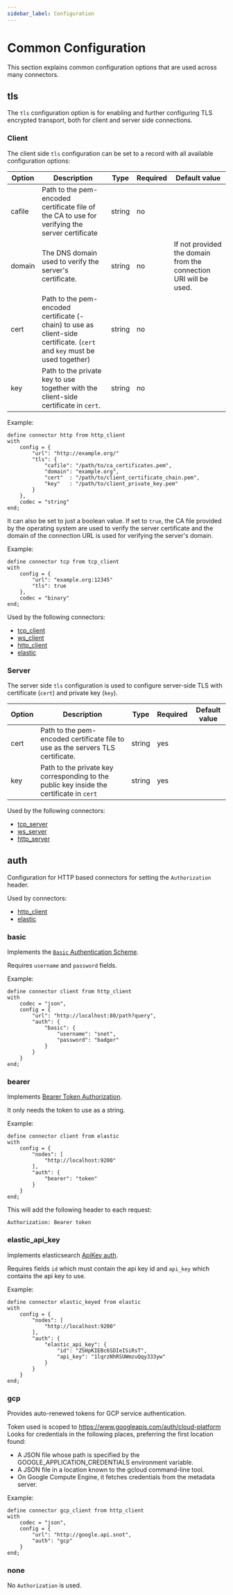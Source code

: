 ```yaml
---
sidebar_label: Configuration
---
```


# Common Configuration

This section explains common configuration options that are used across many connectors.

## tls

The `tls` configuration option is for enabling and further configuring TLS encrypted transport, both for client and server side connections.

### Client

The client side `tls` configuration can be set to a record with all available configuration options:

| Option | Description                                                                                                              | Type   | Required | Default value                                                    |
|--------|--------------------------------------------------------------------------------------------------------------------------|--------|----------|------------------------------------------------------------------|
| cafile | Path to the pem-encoded certificate file of the CA to use for verifying the server certificate                           | string | no       |                                                                  |
| domain | The DNS domain used to verify the server's certificate.                                                                  | string | no       | If not provided the domain from the connection URl will be used. |
| cert   | Path to the pem-encoded certificate (-chain) to use as client-side certificate. (`cert` and `key` must be used together) | string | no       |                                                                  |
| key    | Path to the private key to use together with the client-side certificate in `cert`.                                      | string | no       |                                                                  |

Example:

```tremor
define connector http from http_client
with
    config = {
        "url": "http://example.org/"
        "tls": {
            "cafile": "/path/to/ca_certificates.pem",
            "domain": "example.org",
            "cert"  : "/path/to/client_certificate_chain.pem",
            "key"   : "/path/to/client_private_key.pem" 
        }
    },
    codec = "string"
end;
```

It can also be set to just a boolean value. If set to `true`, the CA file provided by the operating system are used to verify the server certificate and the domain of the connection URL is used for verifying the server's domain.

Example:

```tremor
define connector tcp from tcp_client
with
    config = {
        "url": "example.org:12345"
        "tls": true
    },
    codec = "binary"
end;
```

Used by the following connectors:

* [tcp_client](./tcp.md#client)
* [ws_client](./ws.md#secure-client)
* [http_client](./http.md#client)
* [elastic](./elastic.md)

### Server

The server side `tls` configuration is used to configure server-side TLS with certificate (`cert`) and private key (`key`).

| Option | Description                                                                              | Type   | Required | Default value |
|--------|------------------------------------------------------------------------------------------|--------|----------|---------------|
| cert   | Path to the pem-encoded certificate file to use as the servers TLS certificate.          | string | yes      |               |
| key    | Path to the private key corresponding to the public key inside the certificate in `cert` | string | yes      |               |

Used by the following connectors:

* [tcp_server](./tcp.md#server)
* [ws_server](./ws.md#secure-server)
* [http_server](./http.md#server)

## auth

Configuration for HTTP based connectors for setting the `Authorization` header.

Used by connectors:

* [http_client](./http.md#client)
* [elastic](./elastic.md)

### basic

Implements the [`Basic` Authentication Scheme](https://datatracker.ietf.org/doc/html/rfc7617).

Requires `username` and `password` fields.

Example:

```tremor
define connector client from http_client
with
    codec = "json",
    config = {
        "url": "http://localhost:80/path?query",
        "auth": {
            "basic": {
                "username": "snot",
                "password": "badger"
            }
        }
    }
end;
```

### bearer

Implements [Bearer Token Authorization](https://datatracker.ietf.org/doc/html/rfc6750#section-2.1).

It only needs the token to use as a string.

Example:

```tremor
define connector client from elastic
with
    config = {
        "nodes": [
            "http://localhost:9200"
        ],
        "auth": {
            "bearer": "token"
        }
    }
end;
```

This will add the following header to each request:

```
Authorization: Bearer token
```

### elastic_api_key

Implements elasticsearch [ApiKey auth](https://www.elastic.co/guide/en/elasticsearch/reference/8.2/security-api.html#security-api-keys).

Requires fields `id` which must contain the api key id and `api_key` which contains the api key to use.

Example:

```tremor
define connector elastic_keyed from elastic
with
    config = {
        "nodes": [
            "http://localhost:9200"
        ],
        "auth": {
            "elastic_api_key": {
                "id": "ZSHpKIEBc6SDIeISiRsT",
                "api_key": "1lqrzNhRSUWmzuQqy333yw"
            }
        }
    }
end;
```

### gcp

Provides auto-renewed tokens for GCP service authentication.

Token used is scoped to https://www.googleapis.com/auth/cloud-platform
Looks for credentials in the following places, preferring the first location found:

* A JSON file whose path is specified by the GOOGLE_APPLICATION_CREDENTIALS environment variable.
* A JSON file in a location known to the gcloud command-line tool.
* On Google Compute Engine, it fetches credentials from the metadata server.

Example:

```tremor
define connector gcp_client from http_client
with
    codec = "json",
    config = {
        "url": "http://google.api.snot",
        "auth": "gcp"
    }
end;
```

### none

No `Authorization` is used.